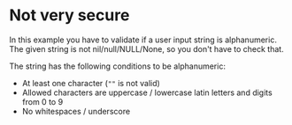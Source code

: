 # Not very secure

In this example you have to validate if a user input string is alphanumeric. The given string is not nil/null/NULL/None, so you don't have to check that.

The string has the following conditions to be alphanumeric:

- At least one character (`""` is not valid)
- Allowed characters are uppercase / lowercase latin letters and digits from 0 to 9
- No whitespaces / underscore